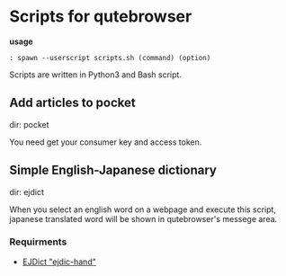 # Scripts for qutebrowser

**usage**

```
: spawn --userscript scripts.sh (command) (option)
```

Scripts are written in Python3 and Bash script.  

## Add articles to pocket

dir: pocket  

You need get your consumer key and access token.  

## Simple English-Japanese dictionary

dir: ejdict  

When you select an english word on a webpage and execute this script, japanese translated word will be shown in qutebrowser's messege area.

### Requirments

  * [EJDict "ejdic-hand"](https://github.com/kujirahand/EJDict)

